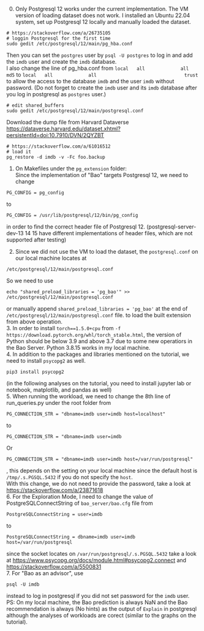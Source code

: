0. Only Postgresql 12 works under the current implementation. The VM version of loading dataset does not work. I installed an Ubuntu 22.04 system, set up Postgresql 12 locally and manually loaded the dataset. 
```shell
# https://stackoverflow.com/a/26735105
# loggin Postgresql for the first time
sudo gedit /etc/postgresql/12/main/pg_hba.conf
```
Then you can set the `postgres` user by `psql -U postgres` to log in and add the `imdb` user and create the `imdb` database.   
I also change the line of pg_hba.conf from `local   all             all                                md5` to `local   all             all                                trust` to allow the access to the database `imdb` and the user `imdb` without password. (Do not forget to create the `imdb` user and its `imdb` database after you log in postgresql as `postgres` user.)
```shell
# edit shared_buffers
sudo gedit /etc/postgresql/12/main/postgresql.conf
```
Download the dump file from Harvard Dataverse https://dataverse.harvard.edu/dataset.xhtml?persistentId=doi:10.7910/DVN/2QYZBT
```shell
# https://stackoverflow.com/a/61016512
# load it
pg_restore -d imdb -v -Fc foo.backup
```
1. On Makefiles under the `pg_extension` folder:   
Since the implementation of "Bao" targets Postgresql 12, we need to change 
```shell
PG_CONFIG = pg_config
```
to
```shell
PG_CONFIG = /usr/lib/postgresql/12/bin/pg_config
```
in order to find the correct header file of Postgresql 12. (postgresql-server-dev-13 14 15 have different implementations of header files, which are not supported after testing)

2. Since we did not use the VM to load the dataset, the `postgresql.conf` on our local machine locates at 
```shell
/etc/postgresql/12/main/postgresql.conf
```
So we need to use 
```shell
echo "shared_preload_libraries = 'pg_bao'" >> /etc/postgresql/12/main/postgresql.conf
```
or manually append `shared_preload_libraries = 'pg_bao'` at the end of `/etc/postgresql/12/main/postgresql.conf` file.
to load the built extension from above operation.    
3. In order to install `torch==1.5.0+cpu` from `-f https://download.pytorch.org/whl/torch_stable.html`, the version of Python should be below 3.9 and above 3.7 due to some new operatiors in the Bao Server. Python 3.8.15 works in my local machine.     
4. In addition to the packages and libraries mentioned on the tutorial, we need to install `psycopg2` as well.
```shell
pip3 install psycopg2
```
(in the following analyses on the tutorial, you need to install jupyter lab or notebook, matplotlib, and pandas as well)    
5. When running the workload, we need to change the 8th line of run_queries.py under the root folder from 
```python3
PG_CONNECTION_STR = "dbname=imdb user=imdb host=localhost"
``` 
to 
```python3
PG_CONNECTION_STR = "dbname=imdb user=imdb
```
Or
```python3
PG_CONNECTION_STR = "dbname=imdb user=imdb host=/var/run/postgresql"
```
, this depends on the setting on your local machine since the default host is `/tmp/.s.PGSQL.5432` if you do not specify the `host`.   
With this change, we do not need to provide the password, take a look at https://stackoverflow.com/a/23871618    
6. For the Exploration Mode, I need to change the value of PostgreSQLConnectString of `bao_server/bao.cfg` file
from 
```
PostgreSQLConnectString = user=imdb
```
to 
```
PostgreSQLConnectString = dbname=imdb user=imdb host=/var/run/postgresql
```
since the socket locates on `/var/run/postgresql/.s.PGSQL.5432`
take a look at https://www.psycopg.org/docs/module.html#psycopg2.connect and https://stackoverflow.com/a/5500831    
7. For "Bao as an advisor", use 
```shell
psql -U imdb
```
instead to log in postgresql if you did not set password for the `imdb` user.   
PS: On my local machine, the Bao prediction is always NaN and the Bao recommendation is always (No hints) as the output of `Explain` in postgresql although the analyses of workloads are corect (similar to the graphs on the tutorial).
